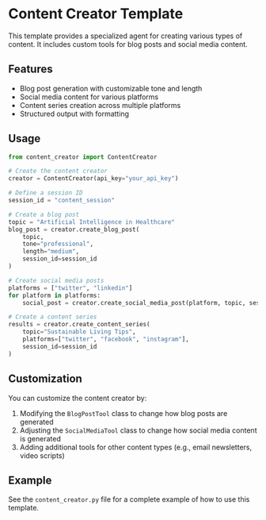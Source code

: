 # Content Creator Template

This template provides a specialized agent for creating various types of content. It includes custom tools for blog posts and social media content.

## Features

- Blog post generation with customizable tone and length
- Social media content for various platforms
- Content series creation across multiple platforms
- Structured output with formatting

## Usage

```python
from content_creator import ContentCreator

# Create the content creator
creator = ContentCreator(api_key="your_api_key")

# Define a session ID
session_id = "content_session"

# Create a blog post
topic = "Artificial Intelligence in Healthcare"
blog_post = creator.create_blog_post(
    topic, 
    tone="professional", 
    length="medium", 
    session_id=session_id
)

# Create social media posts
platforms = ["twitter", "linkedin"]
for platform in platforms:
    social_post = creator.create_social_media_post(platform, topic, session_id=session_id)

# Create a content series
results = creator.create_content_series(
    topic="Sustainable Living Tips",
    platforms=["twitter", "facebook", "instagram"],
    session_id=session_id
)
```

## Customization

You can customize the content creator by:

1. Modifying the `BlogPostTool` class to change how blog posts are generated
2. Adjusting the `SocialMediaTool` class to change how social media content is generated
3. Adding additional tools for other content types (e.g., email newsletters, video scripts)

## Example

See the `content_creator.py` file for a complete example of how to use this template.